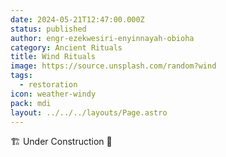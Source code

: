 ```yaml
---
date: 2024-05-21T12:47:00.000Z
status: published
author: engr-ezekwesiri-enyinnayah-obioha
category: Ancient Rituals
title: Wind Rituals
image: https://source.unsplash.com/random?wind
tags:
  - restoration
icon: weather-windy
pack: mdi
layout: ../../../layouts/Page.astro
---
```

🏗️ Under Construction 🚧
